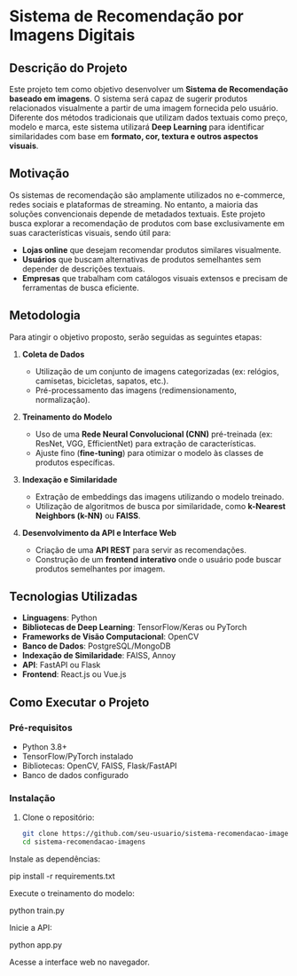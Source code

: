 # Sistema de Recomendação por Imagens Digitais

## Descrição do Projeto

Este projeto tem como objetivo desenvolver um **Sistema de Recomendação baseado em imagens**. O sistema será capaz de sugerir produtos relacionados visualmente a partir de uma imagem fornecida pelo usuário. Diferente dos métodos tradicionais que utilizam dados textuais como preço, modelo e marca, este sistema utilizará **Deep Learning** para identificar similaridades com base em **formato, cor, textura e outros aspectos visuais**.

## Motivação

Os sistemas de recomendação são amplamente utilizados no e-commerce, redes sociais e plataformas de streaming. No entanto, a maioria das soluções convencionais depende de metadados textuais. Este projeto busca explorar a recomendação de produtos com base exclusivamente em suas características visuais, sendo útil para:

- **Lojas online** que desejam recomendar produtos similares visualmente.
- **Usuários** que buscam alternativas de produtos semelhantes sem depender de descrições textuais.
- **Empresas** que trabalham com catálogos visuais extensos e precisam de ferramentas de busca eficiente.

## Metodologia

Para atingir o objetivo proposto, serão seguidas as seguintes etapas:

1. **Coleta de Dados**  
   - Utilização de um conjunto de imagens categorizadas (ex: relógios, camisetas, bicicletas, sapatos, etc.).
   - Pré-processamento das imagens (redimensionamento, normalização).

2. **Treinamento do Modelo**  
   - Uso de uma **Rede Neural Convolucional (CNN)** pré-treinada (ex: ResNet, VGG, EfficientNet) para extração de características.
   - Ajuste fino (**fine-tuning**) para otimizar o modelo às classes de produtos específicas.

3. **Indexação e Similaridade**  
   - Extração de embeddings das imagens utilizando o modelo treinado.
   - Utilização de algoritmos de busca por similaridade, como **k-Nearest Neighbors (k-NN)** ou **FAISS**.

4. **Desenvolvimento da API e Interface Web**  
   - Criação de uma **API REST** para servir as recomendações.
   - Construção de um **frontend interativo** onde o usuário pode buscar produtos semelhantes por imagem.

## Tecnologias Utilizadas

- **Linguagens**: Python  
- **Bibliotecas de Deep Learning**: TensorFlow/Keras ou PyTorch  
- **Frameworks de Visão Computacional**: OpenCV  
- **Banco de Dados**: PostgreSQL/MongoDB  
- **Indexação de Similaridade**: FAISS, Annoy  
- **API**: FastAPI ou Flask  
- **Frontend**: React.js ou Vue.js  

## Como Executar o Projeto

### Pré-requisitos

- Python 3.8+
- TensorFlow/PyTorch instalado
- Bibliotecas: OpenCV, FAISS, Flask/FastAPI
- Banco de dados configurado

### Instalação

1. Clone o repositório:
   ```bash
   git clone https://github.com/seu-usuario/sistema-recomendacao-imagens.git
   cd sistema-recomendacao-imagens
   
Instale as dependências:

pip install -r requirements.txt

Execute o treinamento do modelo:

python train.py

Inicie a API:

python app.py

Acesse a interface web no navegador.
